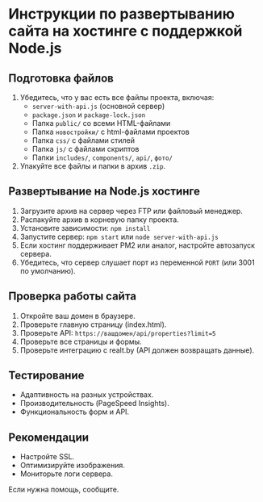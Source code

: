 # Инструкции по развертыванию сайта на хостинге с поддержкой Node.js

## Подготовка файлов
1. Убедитесь, что у вас есть все файлы проекта, включая:
   - `server-with-api.js` (основной сервер)
   - `package.json` и `package-lock.json`
   - Папка `public/` со всеми HTML-файлами
   - Папка `новостройки/` с html-файлами проектов
   - Папка `css/` с файлами стилей
   - Папка `js/` с файлами скриптов
   - Папки `includes/`, `components/`, `api/`, `фото/`
2. Упакуйте все файлы и папки в архив `.zip`.

## Развертывание на Node.js хостинге
1. Загрузите архив на сервер через FTP или файловый менеджер.
2. Распакуйте архив в корневую папку проекта.
3. Установите зависимости: `npm install`
4. Запустите сервер: `npm start` или `node server-with-api.js`
5. Если хостинг поддерживает PM2 или аналог, настройте автозапуск сервера.
6. Убедитесь, что сервер слушает порт из переменной `PORT` (или 3001 по умолчанию).

## Проверка работы сайта
1. Откройте ваш домен в браузере.
2. Проверьте главную страницу (index.html).
3. Проверьте API: `https://вашдомен/api/properties?limit=5`
4. Проверьте все страницы и формы.
5. Проверьте интеграцию с realt.by (API должен возвращать данные).

## Тестирование
- Адаптивность на разных устройствах.
- Производительность (PageSpeed Insights).
- Функциональность форм и API.

## Рекомендации
- Настройте SSL.
- Оптимизируйте изображения.
- Мониторьте логи сервера.

Если нужна помощь, сообщите.
